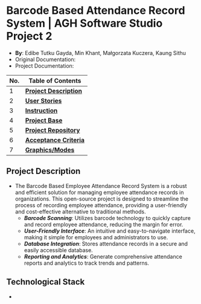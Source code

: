 # Barcode Based Attendance Record System  | AGH Software Studio Project 2
*  **By**: Edibe Tutku Gayda, Min Khant, Małgorzata Kuczera, Kaung Sithu
* Original Documentation: []()
* Project Documentation: []()

| No. | Table of Contents                                                                   |
| --- | ----------------------------------------------------------------------- |
| 1   | [**Project Description**]()  
| 2   | [**User Stories**]() |
| 3   | [**Instruction**]()   |
| 4   | [**Project Base**]()   |
| 5   | [**Project Repository**]()   |
| 6   | [**Acceptance Criteria**]()   |        
| 7   | [**Graphics/Modes**]()   |


## Project Description 
* The Barcode Based Employee Attendance Record System is a robust and efficient solution for managing employee attendance records in organizations. This open-source project is designed to streamline the process of recording employee attendance, providing a user-friendly and cost-effective alternative to traditional methods.
  - **_Barcode Scanning_**: Utilizes barcode technology to quickly capture and record employee attendance, reducing the margin for error.
  - **_User-Friendly Interface_**: An intuitive and easy-to-navigate interface, making it simple for employees and administrators to use.
  - **_Database Integration_**: Stores attendance records in a secure and easily accessible database.
  - **_Reporting and Analytics_**: Generate comprehensive attendance reports and analytics to track trends and patterns.
 
  
## Technological Stack 
* 
  



